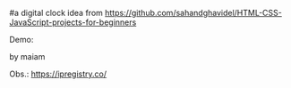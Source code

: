 #a digital clock
idea from https://github.com/sahandghavidel/HTML-CSS-JavaScript-projects-for-beginners


Demo: 

by maiam

Obs.: 
https://ipregistry.co/